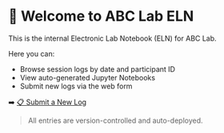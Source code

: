 # 🧠 Welcome to ABC Lab ELN

This is the internal Electronic Lab Notebook (ELN) for ABC Lab.

Here you can:
- Browse session logs by date and participant ID
- View auto-generated Jupyter Notebooks
- Submit new logs via the web form

➡️ [📋 Submit a New Log](https://gugutries.github.io/abc-eln/logform/)

> All entries are version-controlled and auto-deployed.
